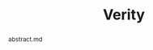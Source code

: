 ---
title: Verity
layout: project
publisher: in preparation
image: /assets/img/projects/factory_reset/hero.png
items:
  - name: "slides"
    link: /assets/files/MM24_no_transitions.pdf
abstract: abstract.md
authors:
  - name: "Jason D. Chadwick*"
    link: https://www.jason-chadwick.com/
    affiliation: University of Chicago
  - name: "Christopher Kang"
    link: https://christopherkang.me/
    affiliation: University of Chicago
  - name: "Sophia Fuhui Lin"
    link: https://scholar.google.com/citations?user=agOd56IAAAAJ&hl=en
    affiliation: University of Chicago
  - name: "Frederic T. Chong"
    link: https://people.cs.uchicago.edu/~ftchong/
    affiliation: University of Chicago
    last: true
figures:
contributions:
  - "Designed noise model and wrote open-source evaluation code."
  - "Designed figures and co-wrote manuscript."
thingslearned:
  - short: "Code design & organization"
    long: "I was much more careful in the design of the code than I have been in the past. Knowing from the start that this would be a code-heavy project encouraged me to carefully plan out the structure of the codebase. This increased attention to design also led me to make a much more modular, understandable, and easy-to-modify codebase than I might have otherwise made, which are design goals that I will continue to apply to my new projects from now on."
  - short: "Performance optimization"
    long: "To run our simulations of ~10 million distillations, we needed to do some very heavy performance optimizations on the code to achieve runtimes of a few hours. The first iterations of the simulation code would have taken days or months to do the same thing. I learned a lot about profiling, parallelization, smart use of memory, batching, and large-scale memoization during this project."
  - short: "Knowing when to pivot"
    long: "...TODO"
  - short: "Presentation"
    long: "...TODO"
---